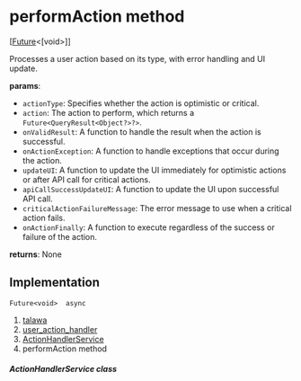 
<div>

# performAction method

</div>


[[Future](https://api.flutter.dev/flutter/dart-core/Future-class.html)\<[void\>]]




Processes a user action based on its type, with error handling and UI
update.

**params**:

-   `actionType`: Specifies whether the action is optimistic or
    critical.
-   `action`: The action to perform, which returns a
    `Future<QueryResult<Object?>?>`.
-   `onValidResult`: A function to handle the result when the action is
    successful.
-   `onActionException`: A function to handle exceptions that occur
    during the action.
-   `updateUI`: A function to update the UI immediately for optimistic
    actions or after API call for critical actions.
-   `apiCallSuccessUpdateUI`: A function to update the UI upon
    successful API call.
-   `criticalActionFailureMessage`: The error message to use when a
    critical action fails.
-   `onActionFinally`: A function to execute regardless of the success
    or failure of the action.

**returns**: None



## Implementation

``` language-dart
Future<void>  async 
```







1.  [talawa](../../index.md)
2.  [user_action_handler](../../services_user_action_handler/)
3.  [ActionHandlerService](../../services_user_action_handler/ActionHandlerService-class.md)
4.  performAction method

##### ActionHandlerService class







